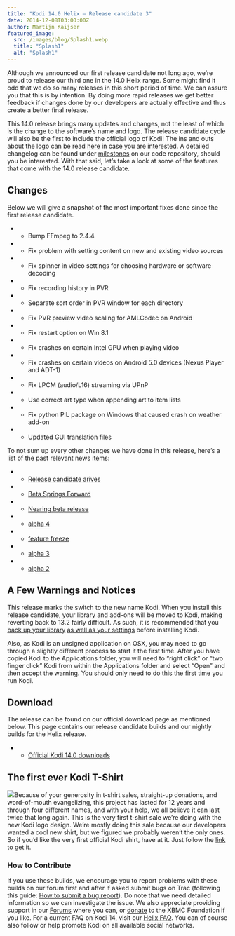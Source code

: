 ```yaml
---
title: "Kodi 14.0 Helix – Release candidate 3"
date: 2014-12-08T03:00:00Z
author: Martijn Kaijser
featured_image:
  src: /images/blog/Splash1.webp
  title: "Splash1"
  alt: "Splash1"
---
```


Although we announced our first release candidate not long ago, we’re proud to release our third one in the 14.0 Helix range. Some might find it odd that we do so many releases in this short period of time. We can assure you that this is by intention. By doing more rapid releases we get better feedback if changes done by our developers are actually effective and thus create a better final release.

This 14.0 release brings many updates and changes, not the least of which is the change to the software’s name and logo. The release candidate cycle will also be the first to include the official logo of Kodi! The ins and outs about the logo can be read [here](/article/introducing-kodi-logo) in case you are interested. A detailed changelog can be found under [milestones](https://github.com/xbmc/xbmc/milestones?state=closed) on our code repository, should you be interested. With that said, let’s take a look at some of the features that come with the 14.0 release candidate.

## Changes

Below we will give a snapshot of the most important fixes done since the first release candidate.

- - Bump FFmpeg to 2.4.4
- - Fix problem with setting content on new and existing video sources
- - Fix spinner in video settings for choosing hardware or software decoding
- - Fix recording history in PVR
- - Separate sort order in PVR window for each directory
- - Fix PVR preview video scaling for AMLCodec on Android
- - Fix restart option on Win 8.1
- - Fix crashes on certain Intel GPU when playing video
- - Fix crashes on certain videos on Android 5.0 devices (Nexus Player and ADT-1)
- - Fix LPCM (audio/L16) streaming via UPnP
- - Use correct art type when appending art to item lists
- - Fix python PIL package on Windows that caused crash on weather add-on
- - Updated GUI translation files

To not sum up every other changes we have done in this release, here’s a list of the past relevant news items:

- - [Release candidate arives](/article/kodi-140-helix-release-candidate-arrives)
- - [Beta Springs Forward](/article/kodi-140-helix-beta-springs-forward)
- - [Nearing beta release](/article/kodi-140-helix-nearing-beta-release)
- - [alpha 4](/article/kodi-140-helix-alpha-4)
- - [feature freeze](/article/kodi-140-code-name-helix-enters-feature-freeze)
- - [alpha 3](/article/kodi-140-helix-alpha-3)
- - [alpha 2](/article/kodi-140-helix-alpha-2)

## A Few Warnings and Notices

This release marks the switch to the new name Kodi. When you install this release candidate, your library and add-ons will be moved to Kodi, making reverting back to 13.2 fairly difficult. As such, it is recommended that you [back up your library](https://kodi.wiki/view/HOW-TO:Backup_the_library "How to backup the library") [as well as your settings](https://kodi.wiki/view/Backing_up_XBMC) before installing Kodi.

Also, as Kodi is an unsigned application on OSX, you may need to go through a slightly different process to start it the first time. After you have copied Kodi to the Applications folder, you will need to “right click” or “two finger click” Kodi from within the Applications folder and select “Open” and then accept the warning. You should only need to do this the first time you run Kodi.

## Download

The release can be found on our official download page as mentioned below. This page contains our release candidate builds and our nightly builds for the Helix release.

- - [Official Kodi 14.0 downloads](https://kodi.wiki/download/)

## The first ever Kodi T-Shirt

[![](/sites/default/files/uploads/kodishirt.webp)](https://teespring.com/kodiheroshirt2014)Because of your generosity in t-shirt sales, straight-up donations, and word-of-mouth evangelizing, this project has lasted for 12 years and through four different names, and with your help, we all believe it can last twice that long again. This is the very first t-shirt sale we’re doing with the new Kodi logo design. We’re mostly doing this sale because our developers wanted a cool new shirt, but we figured we probably weren’t the only ones. So if you’d like the very first official Kodi shirt, have at it. Just follow the [link](https://teespring.com/kodiheroshirt2014) to get it.

###

###

###

### How to Contribute

If you use these builds, we encourage you to report problems with these builds on our forum first and after if asked submit bugs on Trac (following this guide: [How to submit a bug report](https://kodi.wiki/view/HOW-TO:Submit_a_bug_report)). Do note that we need detailed information so we can investigate the issue. We also appreciate providing support in our [Forums](https://forum.kodi.tv/ "XBMC Forums") where you can, or [donate](https://kodi.wiki/contribute/donate/ "XBMC Foundation Donations") to the XBMC Foundation if you like. For a current FAQ on Kodi 14, visit our [Helix FAQ](<https://kodi.wiki/view/Kodi_v14_(Helix)_FAQ>). You can of course also follow or help promote Kodi on all available social networks.
